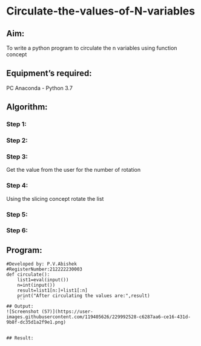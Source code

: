 # Circulate-the-values-of-N-variables
## Aim:
To write a python program to circulate the n variables using function concept
## Equipment’s required:
PC
Anaconda - Python 3.7
## Algorithm: 
### Step 1: 
### Step 2: 
### Step 3: 
Get the value from the user for the number of rotation
### Step 4: 
Using the slicing concept rotate the list

### Step 5: 
### Step 6: 
## Program:
```#Program to circulate N values.
#Developed by: P.V.Abishek
#RegisterNumber:212222230003
def circulate():
    list1=eval(input())
    n=int(input())
    result=list1[n:]+list1[:n]
    print("After circulating the values are:",result)
    ```
## Output:
![Screenshot (57)](https://user-images.githubusercontent.com/119405626/229992528-c6287aa6-ce16-431d-9b8f-dc35d1a2f9e1.png)


## Result:
